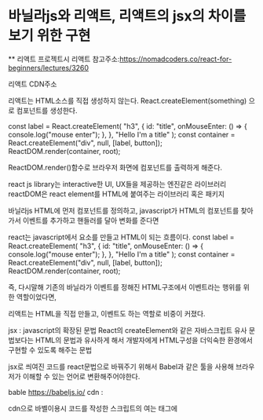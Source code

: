 # 바닐라js와 리액트, 리액트의 jsx의 차이를 보기 위한 구현

\*\* 리액트 프로젝트시
리액트 참고주소:https://nomadcoders.co/react-for-beginners/lectures/3260

리액트 CDN주소

<script src="https://unpkg.com/react@17/umd/react.production.min.js" crossorigin></script>
  <script src="https://unpkg.com/react-dom@17/umd/react-dom.production.min.js" crossorigin></script>

리액트는 HTML소스를 직접 생성하지 않는다.
React.createElement(something) 으로 컴포넌트를 생성한다.

const label = React.createElement(
      "h3",
      {
        id: "title",
        onMouseEnter: () => {
          console.log("mouse enter");
        },
      },
      "Hello I'm a title"
    );
  const container = React.createElement("div", null, [label, button]);
    ReactDOM.render(container, root);

ReactDOM.render()함수로 브라우저 화면에 컴포넌트를 출력하게 해준다.

react js library는 interactive한 UI, UX들을 제공하는 엔진같은 라이브러리
reactDOM은 react element를 HTML에 붙여주는 라이브러리 혹은 패키지

바닐라js
HTML에 먼저 컴포넌트를 정의하고, javascript가 HTML의 컴포넌트를 찾아가서 이벤트를 추가하고 핸들러를 달아 변화를 준다면

 <script>
    let cnt = 0;
    const button = document.getElementById("button");
    const label = document.getElementById("label");

    function handleClick(){
        cnt+=1;
        label.innerText=`TotalCLick: ${cnt}`;
    }
    button.addEventListener("click",handleClick);
  </script>


react는
javascript에서 요소를 만들고 HTML이 되는 흐름이다.
const label = React.createElement(
      "h3",
      {
        id: "title",
        onMouseEnter: () => {
          console.log("mouse enter");
        },
      },
      "Hello I'm a title"
    );
  const container = React.createElement("div", null, [label, button]);
    ReactDOM.render(container, root);

즉, 다시말해 기존의 바닐라가 이벤트를 정해진 HTML구조에서 이벤트라는 행위를 위한 역할이었다면, 

리액트는 HTML을 직접 만들고, 이벤트도 하는 역할로 비중이 커졌다.



jsx : javascript의 확장된 문법
React의 createElement와 같은 자바스크립트 유사 문법보다는 HTML의 문법과 유사하게 해서 개발자에게 HTML구성을 더익숙한 환경에서 구현할 수 있도록 해주는 문법

jsx로 씌여진 코드를 react문법으로 바꿔주기 위해서 Babel과 같은 툴을 사용해 브라우저가 이해할 수 있는 언어로 변환해주어야한다.

bable
https://babeljs.io/
cdn :

<script src="https://unpkg.com/@babel/standalone/babel.min.js"></script>

cdn으로 바벨이용시 코드를 작성한 스크립트의 여는 태그에

<script type="text/babel"> 타입지정이 필요 

바벨은 우리가 쓴 스크립트를 브라우저가 읽을 수 있는 코드로 변환해 head에 담아 놓는다. 

jsx를 이용해 작성해놓은 컴포넌트들을 넣기 위해서는 
기존에 태그가 달린 문자열을 함수형으로 바꿔야한다. 
그리고 컴포넌트는 반드시 대문자로 시작해야함!!!!!!!!
왜냐하면 소문자라면 react와 jsx는 컴포넌트로 인식하지 않고 HTML의 태그라고 인식하기 때문


const Title = (
      <h3 id="title" onMouseEnter={() => console.log("mouse enter")}>
        Hello I'm a title
      </h3>
    );

변경
 const Title = () => (
      <h3 id="title" onMouseEnter={() => console.log("mouse enter")}>
        Hello I'm a title
      </h3>
    );

Container가 

 const Container = ()=> (
      <div>
        <button onClick={() => console.log("I'm hello clicked")}>Hello</button>
        <Title /> 
        <Button />
      </div>
    );
  함수형으로 선언한 컴포넌트를 태그화 해주면 렌더링이 되는 마법!!!!!!!
